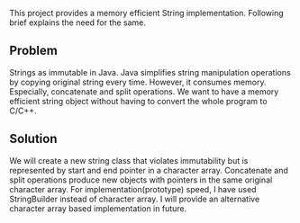 This project provides a memory efficient String implementation. Following brief explains the need for the same. 

Problem
------
Strings as immutable in Java. Java simplifies string manipulation operations by copying original string every time. However, it consumes memory. Especially, concatenate and split operations. We want to have a memory efficient string object without having to convert the whole program to C/C++.

Solution
-----
We will create a new string class that violates immutability but is represented by start and end pointer in a character array. Concatenate and split operations produce new objects with pointers in the same original character array.  For implementation(prototype) speed, I have used StringBuilder instead of character array. I will provide an alternative character array based implementation in future.
